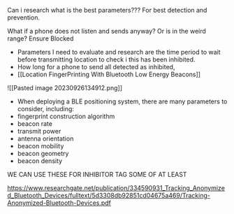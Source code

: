 Can i research what is the best parameters??? For best detection and prevention.

What if a phone does not listen and sends anyway? Or is in the weird range?  Ensure Blocked

- Parameters I need to evaluate and research are the time period to wait before transmitting location to check i this has been inhibited.
- How long for a phone to send all detected as inhibited,
- [[Location FingerPrinting With Bluetooth Low Energy Beacons]]


![[Pasted image 20230926134912.png]]



- When deploying a BLE positioning system, there are
many parameters to consider, including: 
- fingerprint construction algorithm
- beacon rate
- transmit power
- antenna orientation
- beacon mobility
- beacon geometry
- beacon density

WE CAN USE THESE FOR INHIBITOR TAG SOME OF AT LEAST

https://www.researchgate.net/publication/334590931_Tracking_Anonymized_Bluetooth_Devices/fulltext/5d3308db92851cd04675a469/Tracking-Anonymized-Bluetooth-Devices.pdf


